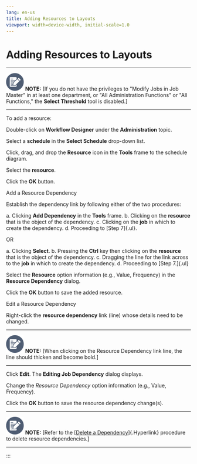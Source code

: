 ```yaml
---
lang: en-us
title: Adding Resources to Layouts
viewport: width=device-width, initial-scale=1.0
---
```


#  Adding Resources to Layouts

  -------------------------------------------------------------------------------------------------------------------------------- -----------------------------------------------------------------------------------------------------------------------------------------------------------------------------------------------------------------------------
  ![White pencil/paper icon on gray circular background](../../../Resources/Images/note-icon(48x48).png "Note icon")   **NOTE:** [If you do not have the privileges to "Modify Jobs in Job Master" in at least one department, or "All Administration Functions" or "All Functions," the **Select Threshold** tool is disabled.]
  -------------------------------------------------------------------------------------------------------------------------------- -----------------------------------------------------------------------------------------------------------------------------------------------------------------------------------------------------------------------------

To add a resource:

Double-click on **Workflow Designer** under the **Administration**
topic.

Select a **schedule** in the **Select Schedule** drop-down list.

Click, drag, and drop the **Resource** icon in the **Tools** frame to
the schedule diagram.

Select the **resource**.

Click the **OK** button.

Add a Resource Dependency

Establish the dependency link by following either of the two procedures:

a.  Clicking **Add Dependency** in the **Tools** frame.
b.  Clicking on the **resource** that is the object of the dependency.
c.  Clicking on the **job** in which to create the dependency.
d.  Proceeding to [Step 7]{.ul}.

OR

a.  Clicking **Select**.
b.  Pressing the **Ctrl** key then clicking on the **resource** that is
    the object of the dependency.
c.  Dragging the line for the link across to the **job** in which to
    create the dependency.
d.  Proceeding to [Step 7.]{.ul}

Select the **Resource** option information (e.g., Value, Frequency) in
the **Resource Dependency** dialog.

Click the **OK** button to save the added resource.

Edit a Resource Dependency

Right-click the **resource dependency** link (line) whose details need
to be changed.

  -------------------------------------------------------------------------------------------------------------------------------- ----------------------------------------------------------------------------------------------------------------------
  ![White pencil/paper icon on gray circular background](../../../Resources/Images/note-icon(48x48).png "Note icon")   **NOTE:** [When clicking on the Resource Dependency link line, the line should thicken and become bold.]
  -------------------------------------------------------------------------------------------------------------------------------- ----------------------------------------------------------------------------------------------------------------------

Click **Edit**. The **Editing Job Dependency** dialog displays.

Change the *Resource Dependency* option information (e.g., Value,
Frequency).

Click the **OK** button to save the resource dependency change(s).

  -------------------------------------------------------------------------------------------------------------------------------- --------------------------------------------------------------------------------------------------------------------------------------------------------------------------------------
  ![White pencil/paper icon on gray circular background](../../../Resources/Images/note-icon(48x48).png "Note icon")   **NOTE:** [Refer to the [[Delete a Dependency](Adding-Jobs-to-Schedule-Layouts.md#Delete_a_Dependency)]{.Hyperlink} procedure to delete resource dependencies.]
  -------------------------------------------------------------------------------------------------------------------------------- --------------------------------------------------------------------------------------------------------------------------------------------------------------------------------------
:::

 

